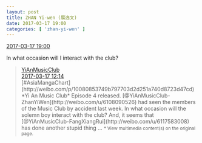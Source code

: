 ```yaml
---
layout: post
title: ZHAN Yi-wen (展逸文)
date: 2017-03-17 19:00
categories: [ 'zhan-yi-wen' ]
---
```


<div class="weibo-info">
  <a href="http://weibo.com/6108090526/EAeHLiXpp">2017-03-17 19:00</a>
</div>

In what occasion will I interact with the club?

<!-- more -->

> <div class="weibo-post-name">
>   <a href="http://weibo.com/u/6094546964">YiAnMusicClub</a>
> </div>
> <div class="weibo-info">
>   <a href="http://weibo.com/6094546964/EAc2Xdfwg">2017-03-17 12:14</a>
> </div>
> [#AsiaMangaChart](http://weibo.com/p/10080853749b797703d2d251a740d8723d47cd) *Yi An Music Club* Episode 4 released. [@YiAnMusicClub-ZhanYiWen](http://weibo.com/u/6108090526) had seen the members of the Music Club by accident last week. In what occasion will the solemn boy interact with the club? And, it seems that [@YiAnMusicClub-FangXiangRui](http://weibo.com/u/6117583008) has done another stupid thing …  
> <small>* View multimedia content(s) on the original page.</small>
